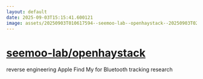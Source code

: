 ```yaml
---
layout: default
date: 2025-09-03T15:15:41.600121
image: assets/20250903T010617594--seemoo-lab--openhaystack--20250903T020447563--cropped.png
---
```


# [seemoo-lab/openhaystack](https://github.com/seemoo-lab/openhaystack)

reverse engineering Apple Find My for Bluetooth tracking research
